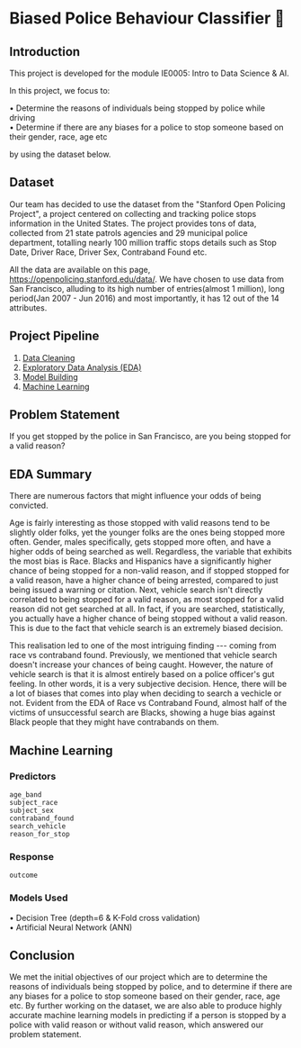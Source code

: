 # Biased Police Behaviour Classifier 👮

## Introduction
This project is developed for the module IE0005: Intro to Data Science & AI.

In this project, we focus to:

• Determine the reasons of individuals being stopped by police while driving  
• Determine if there are any biases for a police to stop someone based on their gender, race, age etc  

by using the dataset below.

## Dataset
Our team has decided to use the dataset from the "Stanford Open Policing Project", a project centered on collecting and tracking police stops information in the United States. The project provides tons of data, collected from 21 state patrols agencies and 29 municipal police department, totalling nearly 100 million traffic stops details such as Stop Date, Driver Race, Driver Sex, Contraband Found etc.

All the data are available on this page, https://openpolicing.stanford.edu/data/. 
We have chosen to use data from San Francisco, alluding to its high number of entries(almost 1 million), long period(Jan 2007 - Jun 2016) and most importantly, it has 12 out of the 14 attributes.

## Project Pipeline
1. [Data Cleaning](https://github.com/Jy158654/biased-police-behaviour-classifier/blob/main/data%20cleaning.ipynb)  
2. [Exploratory Data Analysis (EDA)](https://github.com/Jy158654/biased-police-behaviour-classifier/blob/main/EDA.ipynb)  
3. [Model Building](https://github.com/Jy158654/biased-police-behaviour-classifier/blob/main/model%20building.ipynb)  
4. [Machine Learning](https://github.com/Jy158654/biased-police-behaviour-classifier/blob/main/machine%20learning.ipynb)

## Problem Statement  
If you get stopped by the police in San Francisco, are you being stopped for a valid reason?

## EDA Summary 
There are numerous factors that might influence your odds of being convicted. 

Age is fairly interesting as those stopped with valid reasons tend to be slightly older folks, yet the younger folks are the ones being stopped more often. Gender, males specifically, gets stopped more often, and have a higher odds of being searched as well. Regardless, the variable that exhibits the most bias is Race. Blacks and Hispanics have a significantly higher chance of being stopped for a non-valid reason, and if stopped stopped for a valid reason, have a higher chance of being arrested, compared to just being issued a warning or citation. Next, vehicle search isn't directly correlated to being stopped for a valid reason, as most stopped for a valid reason did not get searched at all. In fact, if you are searched, statistically, you actually have a higher chance of being stopped without a valid reason. This is due to the fact that vehicle search is an extremely biased decision.

This realisation led to one of the most intriguing finding --- coming from race vs contraband found. Previously, we mentioned that vehicle search doesn't increase your chances of being caught. However, the nature of vehicle search is that it is almost entirely based on a police officer's gut feeling. In other words, it is a very subjective decision. Hence, there will be a lot of biases that comes into play when deciding to search a vechicle or not. Evident from the EDA of Race vs Contraband Found, almost half of the victims of unsuccessful search are Blacks, showing a huge bias against Black people that they might have contrabands on them.

## Machine Learning  
### Predictors  
```age_band```  
```subject_race```  
```subject_sex```  
```contraband_found```  
```search_vehicle```  
```reason_for_stop```  

### Response  
```outcome```  

### Models Used
• Decision Tree (depth=6 & K-Fold cross validation)  
• Artificial Neural Network (ANN) 

## Conclusion  
We met the initial objectives of our project which are to determine the reasons of individuals being stopped by police, and to determine if there are any biases for a police to stop someone based on their gender, race, age etc. By further working on the dataset, we are also able to produce highly accurate machine learning models in predicting if a person is stopped by a police with valid reason or without valid reason, which answered our problem statement.

